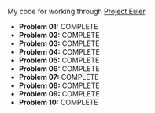 My code for working through [Project Euler](https://projecteuler.net/).

* **Problem 01:** COMPLETE
* **Problem 02:** COMPLETE
* **Problem 03:** COMPLETE
* **Problem 04:** COMPLETE
* **Problem 05:** COMPLETE
* **Problem 06:** COMPLETE
* **Problem 07:** COMPLETE
* **Problem 08:** COMPLETE
* **Problem 09:** COMPLETE
* **Problem 10:** COMPLETE
